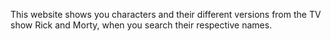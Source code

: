 This website shows you characters and their different versions from the TV show Rick and Morty, when you search their respective names.
